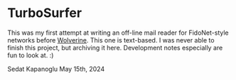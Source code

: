 # TurboSurfer

This was my first attempt at writing an off-line mail reader for FidoNet-style networks before [Wolverine](https://github.com/ssg/wolverine).
This one is text-based. I was never able to finish this project, but archiving it here. Development notes especially are fun to look at. :)

Sedat Kapanoglu
May 15th, 2024

